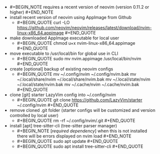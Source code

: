 - #+BEGIN_NOTE
  requires a recent version of neovim (version 0.11.2 or higher)
  #+END_NOTE
- install recent version of neovim using AppImage from Github
	- #+BEGIN_QUOTE
	  curl -LO https://github.com/neovim/neovim/releases/latest/download/nvim-linux-x86_64.appimage
	  #+END_QUOTE
- make downloaded AppImage executable for local user
	- #+BEGIN_QUOTE
	  chmod u+x nvim-linux-x86_64.appimage
	  #+END_QUOTE
- move executable to /usr/local/bin for global use in CLI
	- #+BEGIN_QUOTE
	  sudo mv nvim.appimage /usr/local/bin/nvim
	  #+END_QUOTE
- create [optional] backup of existing neovim configs
	- #+BEGIN_QUOTE
	  mv ~/.config/nvim ~/.config/nvim.bak
	  mv ~/.local/share/nvim ~/.local/share/nvim.bak
	  mv ~/.local/state/nvim ~/.local/state/nvim.bak
	  mv ~/.cache/nvim ~/.cache/nvim.bak
	  #+END_QUOTE
- clone [git] starter LazyVim config into ~/.config/nvim
	- #+BEGIN_QUOTE
	  git clone https://github.com/LazyVim/starter ~/.config/nvim
	  #+END_QUOTE
- remove cloned .git folder (starter configs will be customized and version controlled by local user)
	- #+BEGIN_QUOTE
	  rm -rf ~/.config/nvim/.git
	  #+END_QUOTE
- install [apt] tree-sitter-cli (tree-sitter parser manager)
	- #+BEGIN_NOTE
	  [*required dependency*]
	  when this is not installed there will be errors displayed on nvim load
	  #+END_NOTE
	- #+BEGIN_QUOTE
	  sudo apt update
	  #+END_QUOTE
	- #+BEGIN_QUOTE
	  sudo apt install tree-sitter-cli
	  #+END_QUOTE